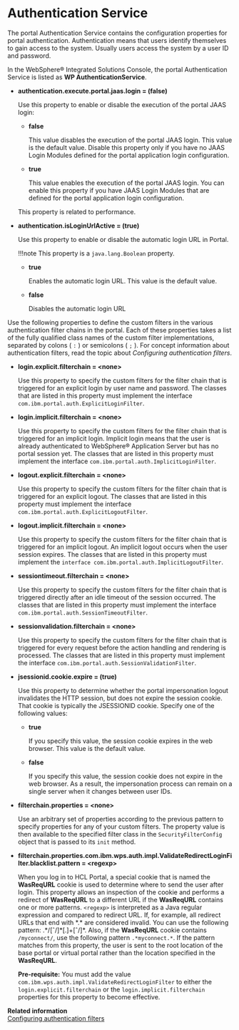 # Authentication Service

The portal Authentication Service contains the configuration properties for portal authentication. Authentication means that users identify themselves to gain access to the system. Usually users access the system by a user ID and password.

In the WebSphere® Integrated Solutions Console, the portal Authentication Service is listed as **WP AuthenticationService**.

-   **authentication.execute.portal.jaas.login = \(false\)**

    Use this property to enable or disable the execution of the portal JAAS login:

    -   **false**

        This value disables the execution of the portal JAAS login. This value is the default value. Disable this property only if you have no JAAS Login Modules defined for the portal application login configuration.

    -   **true**

        This value enables the execution of the portal JAAS login. You can enable this property if you have JAAS Login Modules that are defined for the portal application login configuration.

    This property is related to performance.

-   **authentication.isLoginUrlActive = \(true\)**

    Use this property to enable or disable the automatic login URL in Portal.

    !!!note
        This property is a `java.lang.Boolean` property.

    -   **true**

        Enables the automatic login URL. This value is the default value.

    -   **false**

        Disables the automatic login URL


Use the following properties to define the custom filters in the various authentication filter chains in the portal. Each of these properties takes a list of the fully qualified class names of the custom filter implementations, separated by colons \( `:` \) or semicolons \( `;` \). For concept information about authentication filters, read the topic about *Configuring authentication filters*.

-   **login.explicit.filterchain = <none\>**

    Use this property to specify the custom filters for the filter chain that is triggered for an explicit login by user name and password. The classes that are listed in this property must implement the interface `com.ibm.portal.auth.ExplicitLoginFilter`.

-   **login.implicit.filterchain = <none\>**

    Use this property to specify the custom filters for the filter chain that is triggered for an implicit login. Implicit login means that the user is already authenticated to WebSphere® Application Server but has no portal session yet. The classes that are listed in this property must implement the interface `com.ibm.portal.auth.ImplicitLoginFilter`.

-   **logout.explicit.filterchain = <none\>**

    Use this property to specify the custom filters for the filter chain that is triggered for an explicit logout. The classes that are listed in this property must implement the interface `com.ibm.portal.auth.ExplicitLogoutFilter`.

-   **logout.implicit.filterchain = <none\>**

    Use this property to specify the custom filters for the filter chain that is triggered for an implicit logout. An implicit logout occurs when the user session expires. The classes that are listed in this property must implement the `interface com.ibm.portal.auth.ImplicitLogoutFilter`.

-   **sessiontimeout.filterchain = <none\>**

    Use this property to specify the custom filters for the filter chain that is triggered directly after an idle timeout of the session occurred. The classes that are listed in this property must implement the interface `com.ibm.portal.auth.SessionTimeoutFilter`.

-   **sessionvalidation.filterchain = <none\>**

    Use this property to specify the custom filters for the filter chain that is triggered for every request before the action handling and rendering is processed. The classes that are listed in this property must implement the interface `com.ibm.portal.auth.SessionValidationFilter`.

-   **jsessionid.cookie.expire = \(true\)**

    Use this property to determine whether the portal impersonation logout invalidates the HTTP session, but does not expire the session cookie. That cookie is typically the JSESSIONID cookie. Specify one of the following values:

    -   **true**

        If you specify this value, the session cookie expires in the web browser. This value is the default value.

    -   **false**

        If you specify this value, the session cookie does not expire in the web browser. As a result, the impersonation process can remain on a single server when it changes between user IDs.

-   **filterchain.properties = <none\>**

    Use an arbitrary set of properties according to the previous pattern to specify properties for any of your custom filters. The property value is then available to the specified filter class in the `SecurityFilterConfig` object that is passed to its `init` method.

-   **filterchain.properties.com.ibm.wps.auth.impl.ValidateRedirectLoginFilter.blacklist.pattern = <regexp\>**

    When you log in to HCL Portal, a special cookie that is named the **WasReqURL** cookie is used to determine where to send the user after login. This property allows an inspection of the cookie and performs a redirect of **WasReqURL** to a different URL if the **WasReqURL** contains one or more patterns. `<regexp>` is interpreted as a Java regular expression and compared to redirect URL. If, for example, all redirect URLs that end with \*.\* are considered invalid. You can use the following pattern: .\*/\[ˆ/\]\*\[.\]+\[ˆ/\]\*. Also, if the **WasReqURL** cookie contains `/myconnect/`, use the following pattern `.*myconnect.*`. If the pattern matches from this property, the user is sent to the root location of the base portal or virtual portal rather than the location specified in the **WasReqURL**.

    **Pre-requisite:** You must add the value `com.ibm.wps.auth.impl.ValidateRedirectLoginFilter` to either the `login.explicit.filterchain` or the `login.implicit.filterchain` properties for this property to become effective.



**Related information**  
[Configuring authentication filters](../../../../config_portal_behavior/auth_filters/index.md)

